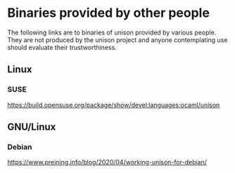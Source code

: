 # Binaries provided by other people

The following links are to binaries of unison provided by various people.  They are not produced by the unison project and anyone contemplating use should evaluate their trustworthiness.

## Linux

### SUSE

https://build.opensuse.org/package/show/devel:languages:ocaml/unison

## GNU/Linux

### Debian

https://www.preining.info/blog/2020/04/working-unison-for-debian/

